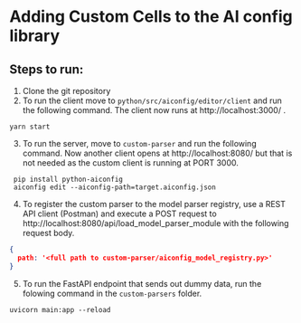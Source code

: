 # Adding Custom Cells to the AI config library

## Steps to run:

1. Clone the git repository
2. To run the client move to `python/src/aiconfig/editor/client` and run the following command. The client now runs at http://localhost:3000/ .

```shell
yarn start
```

3. To run the server, move to `custom-parser` and run the following command. Now another client opens at http://localhost:8080/ but that is not needed as the custom client is running at PORT 3000.

```shell
 pip install python-aiconfig
 aiconfig edit --aiconfig-path=target.aiconfig.json
```

4. To register the custom parser to the model parser registry, use a REST API client (Postman) and execute a POST request to http://localhost:8080/api/load_model_parser_module with the following request body.

```JSON
{
  path: '<full path to custom-parser/aiconfig_model_registry.py>'
}
```

5. To run the FastAPI endpoint that sends out dummy data, run the folowing command in the `custom-parsers` folder.

```shell
uvicorn main:app --reload
```
